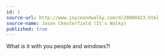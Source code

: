 ```yaml
---
id: 1
source-url: http://www.joyceandwalky.com/d/20000423.html
source-name: Jason Chesterfield (It's Walky)
published: true
---
```


<p>What <em>is</em> it with you people and windows?!</p>


